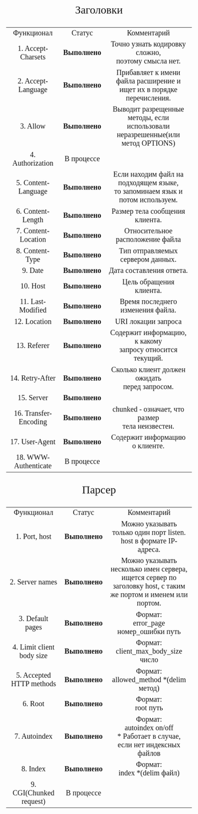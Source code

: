 <p style="font: 30px Verdana sans-serif;" align="center">
Заголовки
</p>

<table style="font: 20px Verdana sans-serif; text-align: center;">

<tr> 
	<td>Функционал</td>
	<td>Статус</td>
	<td>Комментарий</td>
</tr>

<tr>
	<td>1. Accept-Charsets</td>
	<td style="font-weight: bold">Выполнено</td>
	<td>Точно узнать кодировку сложно, <br>
		поэтому смысла нет.</td>
</tr>

<tr>
	<td>2. Accept-Language</td>
	<td style="font-weight: bold">Выполнено</td>
	<td>Прибавляет к имени файла расширение и<br>
		ищет их в порядке перечисления.</td>
</tr>

<tr>
	<td>3. Allow</td>
	<td style="font-weight: bold">Выполнено</td>
	<td>Выводит разрещенные методы, если<br>
		использовали неразрешенные(или метод OPTIONS)</td>
</tr>

<tr>
	<td>4. Authorization</td>
	<td>В процессе</td>
	<td></td>
</tr>

<tr>
	<td>5. Content-Language</td>
	<td style="font-weight: bold">Выполнено</td>
	<td>Если находим файл на подходящем языке,<br>
		то запоминаем язык и потом используем.</td>
</tr>

<tr>
	<td>6. Content-Length</td>
	<td style="font-weight: bold">Выполнено</td>
	<td>Размер тела сообщения клиента.</td>
</tr>

<tr>
	<td>7. Content-Location</td>
	<td style="font-weight: bold">Выполнено</td>
	<td>Относительное расположение файла</td>
</tr>

<tr>
	<td>8. Content-Type</td>
	<td style="font-weight: bold">Выполнено</td>
	<td>Тип отправляемых сервером данных.</td>
</tr>

<tr>
	<td>9. Date</td>
	<td style="font-weight: bold">Выполнено</td>
	<td>Дата составления ответа.</td>
</tr>

<tr>
	<td>10. Host</td>
	<td style="font-weight: bold">Выполнено</td>
	<td>Цель обращения клиента.</td>
</tr>

<tr>
	<td>11. Last-Modified</td>
	<td style="font-weight: bold">Выполнено</td>
	<td>Время последнего изменения файла.</td>
</tr>

<tr>
	<td>12. Location</td>
	<td style="font-weight: bold">Выполнено</td>
	<td>URI локации запроса</td>
</tr>

<tr>
	<td>13. Referer</td>
	<td style="font-weight: bold">Выполнено</td>
	<td>Содержит информацию, к какому<br>
		запросу относится текущий.</td>
</tr>

<tr>
	<td>14. Retry-After</td>
	<td style="font-weight: bold">Выполнено</td>
	<td>Сколько клиент должен ожидать<br>
		перед запросом.</td>
</tr>

<tr>
	<td>15. Server</td>
	<td style="font-weight: bold">Выполнено</td>
	<td></td>
</tr>

<tr>
	<td>16. Transfer-Encoding</td>
	<td style="font-weight: bold">Выполнено</td>
	<td>chunked - означает, что размер<br>
	тела неизвестен.</td>
</tr>

<tr>
	<td>17. User-Agent</td>
	<td style="font-weight: bold">Выполнено</td>
	<td>Содержит информацию о клиенте.</td>
</tr>


<tr>
	<td>18. WWW-Authenticate</td>
	<td>В процессе</td>
	<td></td>
</tr>

</table>

<p style="font: 30px Verdana sans-serif;" align="center">
Парсер
</p>

<table style="font: 20px Verdana sans-serif; text-align: center;">

<tr> 
	<td>Функционал</td>
	<td>Статус</td>
	<td>Комментарий</td>
</tr>

<tr>
	<td>1. Port, host</td>
	<td style="font-weight: bold">Выполнено</td>
	<td>Можно указывать только один порт listen.<br>
		host в формате IP-адреса.</td>
</tr>

<tr>
	<td>2. Server names</td>
	<td style="font-weight: bold">Выполнено</td>
	<td>Можно указывать несколько имен сервера,<br>
		ищется сервер по заголовку host, с таким<br>
		же портом и именем или портом.
		</td>
</tr>

<tr>
	<td>3. Default pages</td>
	<td style="font-weight: bold">Выполнено</td>
	<td>Формат:<br>
		error_page номер_ошибки путь</td>
</tr>

<tr>
	<td>4. Limit client body size</td>
	<td style="font-weight: bold">Выполнено</td>
	<td>Формат:<br>
		client_max_body_size число</td>
</tr>

<tr>
	<td>5. Accepted HTTP methods</td>
	<td style="font-weight: bold">Выполнено</td>
	<td>Формат:<br>
		allowed_method *(delim метод)</td>
</tr>

<tr>
	<td>6. Root</td>
	<td style="font-weight: bold">Выполнено</td>
	<td>Формат:<br>
		root путь</td>
</tr>

<tr>
	<td>7. Autoindex</td>
	<td style="font-weight: bold">Выполнено</td>
	<td>Формат:<br>
		autoindex on/off<br>
		* Работает в случае, если нет индексных файлов</td>
</tr>

<tr>
	<td>8. Index</td>
	<td style="font-weight: bold">Выполнено</td>
	<td>Формат:<br>
		index *(delim файл)</td>
</tr>

<tr>
	<td>9. CGI(Chunked request)</td>
	<td>В процессе</td>
	<td></td>
</tr>

</table>

